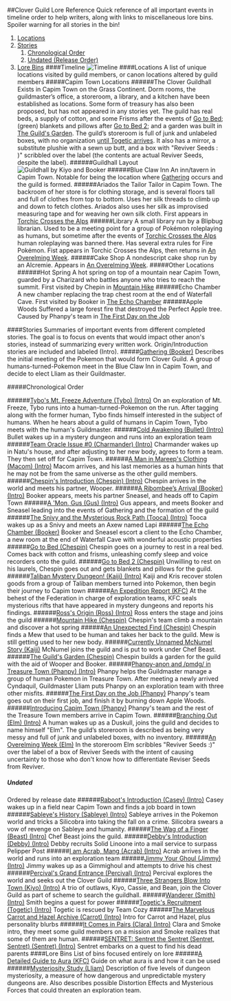 ##Clover Guild Lore Reference
Quick reference of all important events in timeline order to help writers, along with links to miscellaneous lore bins. Spoiler warning for all stories in the bin!
1. [Locations](https://rentry.org/cloverlore#locations)
2. [Stories](https://rentry.org/cloverlore#stories)
	1. [Chronological Order](https://rentry.org/cloverlore#chronological-order)
	2. [Undated (Release Order)](https://rentry.org/cloverlore#undated)
3. [Lore Bins](https://rentry.org/cloverlore#lore-bins)
####Timeline
![Timeline](https://i.imgur.com/Okw85xk.png)
####Locations
A list of unique locations visited by guild members, or canon locations altered by guild members
#####Capim Town Locations
######The Clover Guildhall
Exists in Capim Town on the Grass Continent. Dorm rooms, the guildmaster’s office, a storeroom, a library, and a kitchen have been established as locations. Some form of treasury has also been proposed, but has not appeared in any stories yet. The guild has real beds, a supply of cotton, and some Frisms after the events of [Go to Bed](https://rentry.org/mo6os); (green) blankets and pillows after [Go to Bed 2](https://rentry.org/2dvef); and a garden was built in [The Guild's Garden](https://rentry.org/me5gi).
The guild’s storeroom is full of junk and unlabeled boxes, with no organization [until Togetic arrives](https://rentry.org/9sy7z). It also has a mirror, a substitute plushie with a sewn up butt, and a box with "Reviver Seeds : )" scribbled over the label (the contents are actual Reviver Seeds, despite the label).
######Guildhall Layout
![Guildhall by Kiyo and Booker](https://i.imgur.com/ABnbwza.png)
######Blue Claw Inn
An inn/tavern in Capim Town. Notable for being the location where [Gathering](https://rentry.org/h3fdu) occurs and the guild is formed.
######Ariados the Tailor
Tailor in Capim Town. The backroom of her store is for clothing storage, and is several floors tall and full of clothes from top to bottom. Uses her silk threads to climb up and down to fetch clothes. Ariados also uses her silk as improvised measuring tape and for weaving her own silk cloth. First appears in [Torchic Crosses the Alps](https://rentry.org/unesm)
######Library
A small library run by a Blipbug librarian. Used to be a meeting point for a group of Pokémon roleplaying as humans, but sometime after the events of [Torchic Crosses the Alps](https://rentry.org/unesm) human roleplaying was banned there. Has several extra rules for Fire Pokémon. Fist appears in Torchic Crosses the Alps, then returns in [An Overelming Week](https://rentry.org/overelming).
######Cake Shop
A nondescript cake shop run by an Alcremie. Appears in [An Overelming Week](https://rentry.org/overelming).
#####Other Locations
######Hot Spring
A hot spring on top of a mountain near Capim Town, guarded by a Charizard who battles anyone who tries to reach the summit. First visited by Chepin in [Mountain Hike](https://rentry.org/mk77t)
######Echo Chamber
A new chamber replacing the trap chest room at the end of Waterfall Cave. First visited by Booker in [The Echo Chamber](https://rentry.org/RibombeeEcho)
######Apple Woods
Suffered a large forest fire that destroyed the Perfect Apple tree. Caused by Phanpy's team in [The First Day on the Job](https://rentry.org/pn2fz)


####Stories
Summaries of important events from different completed stories. The goal is to focus on events that would impact other anon's stories, instead of summarizing every written work. Origin/Introduction stories are included and labeled (Intro).
#####[Gathering (Booker)](https://rentry.org/h3fdu)
Describes the initial meeting of the Pokemon that would form Clover Guild. A group of humans-turned-Pokemon meet in the Blue Claw Inn in Capim Town, and decide to elect Lliam as their Guildmaster.

#####Chronological Order

######[Tybo's Mt. Freeze Adventure (Tybo) (Intro)](https://rentry.org/3ex84z)
On an exploration of Mt. Freeze, Tybo runs into a human-turned-Pokemon on the run. After tagging along with the former human, Tybo finds himself interested in the subject of humans. When he hears about a guild of humans in Capim Town, Tybo meets with the human's Guildmaster.
######[Cold Awakening (Bullet) (Intro)](https://rentry.org/5znx3)
Bullet wakes up in a mystery dungeon and runs into an exploration team
######[Team Oracle Issue #0 (Charmander) (Intro)](https://rentry.org/oracle0)
Charmander wakes up in Natu's house, and after adjusting to her new body, agrees to form a team. They then set off for Capim Town.
######[A Man in Mareep's Clothing (Macom) (Intro)](https://rentry.org/okk4qw)
Macom arrives, and his last memories as a human hints that he may not be from the same universe as the other guild members.
######[Chespin's Introduction (Chespin) (Intro)](https://rentry.org/q6gf5)
Chespin arrives in the world and meets his partner, Wooper.
######[A Ribombee’s Arrival (Booker) (Intro)](https://rentry.org/RibombeeArrival)
Booker appears, meets his partner Sneasel, and heads off to Capim Town
######[A 'Mon, Gus (Gus) (Intro)](https://rentry.org/7ytz9)
Gus appears, and meets Booker and Sneasel leading into the events of Gathering and the formation of the guild
######[The Snivy and the Mysterious Rock Path (Tooca) (Intro)](https://rentry.org/eurf8)
Tooca wakes up as a Snivy and meets an Axew named Lapi
######[The Echo Chamber (Booker)](https://rentry.org/RibombeeEcho)
Booker and Sneasel escort a client to the Echo Chamber, a new room at the end of Waterfall Cave with wonderful acoustic properties
######[Go to Bed (Chespin)](https://rentry.org/mo6os)
Chespin goes on a journey to rest in a real bed. Comes back with cotton and frisms, unleashing comfy sleep and voice recorders onto the guild.
######[Go to Bed 2 (Chespin)](https://rentry.org/2dvef)
Unwilling to rest on his laurels, Chespin goes out and gets blankets and pillows for the guild.
######[Taliban Mystery Dungeon! (Kaiji) (Intro)](https://rentry.org/xt6xx)
Kaiji and Kris recover stolen goods from a group of Taliban members turned into Pokemon, then begin their journey to Capim town
######[An Expedition Report (KFC)](https://rentry.org/gcr6h)
At the behest of the Federation in charge of exploration teams, KFC seals mysterious rifts that have appeared in mystery dungeons and reports his findings.
######[Ross's Origin (Ross) (Intro)](https://rentry.org/qag5t)
Ross enters the stage and joins the guild
######[Mountain Hike (Chespin)](https://rentry.org/mk77t)
Chespin's team climb a mountain and discover a hot spring
######[An Unexpected Find (Chespin)](https://rentry.org/m2kdg)
Chespin finds a Mew that used to be human and takes her back to the guild. Mew is still getting used to her new body.
######[Currently Unnamed McNumel Story (Kaiji)](https://rentry.org/7pagq)
McNumel joins the guild and is put to work under Chef Beast.
######[The Guild's Garden (Chespin)](https://rentry.org/me5gi)
Chespin builds a garden for the guild with the aid of Wooper and Booker.
######[Phanpy-anon and /pmdg/ in Treasure Town (Phanpy) (Intro)](https://rentry.org/9t9oo)
Phanpy helps the Guildmaster manage a group of human Pokemon in Treasure Town. After meeting a newly arrived Cyndaquil, Guildmaster Lliam puts Phanpy on an exploration team with three other misfits.
######[The First Day on the Job (Phanpy)](https://rentry.org/pn2fz)
Phanpy's team goes out on their first job, and finish it by burning down Apple Woods. 
######[Introducing Capim Town (Phanpy)](https://rentry.org/ry2ek)
Phanpy's team and the rest of the Treasure Town members arrive in Capim Town.
######[Branching Out (Elm) (Intro)](https://rentry.org/branching)
A human wakes up as a Duskull, joins the guild and decides to name himself "Elm". The guild’s storeroom is described as being very messy and full of junk and unlabeled boxes, with no inventory.
######[An Overelming Week (Elm)](https://rentry.org/overelming)
In the storeroom Elm scribbles "Reviver Seeds :)" over the label of a box of Reviver Seeds with the intent of causing uncertainty to those who don't know how to differentiate Reviser Seeds from Reviver.

##### Undated
Ordered by release date
######[Raboot's Introduction (Casey) (Intro)](https://arch.b4k.co/vp/thread/53384286/#q53388874)
Casey wakes up in a field near Capim Town and finds a job board in town
######[Sableye's History (Sableye) (Intro)](https://rentry.org/zyw8t)
Sableye arrives in the Pokemon world and tricks a Silicobra into taking the fall on a crime. Silicobra swears a vow of revenge on Sableye and humanity.
######[The Wag of a Finger (Beast) (Intro)](https://rentry.org/vxugg)
Chef Beast joins the guild.
######[Debby's Introduction (Debby) (Intro)](https://arch.b4k.co/vp/thread/53493839/#53498117)
Debby recruits Solid Linoone into a mail service to surpass Pelipper Post
######[I am Acrab, Mang (Acrab) (Intro)](https://rentry.org/acrab)
Acrab arrives in the world and runs into an exploration team
######[Jimmy Your Ghoul (Jimmy) (Intro)](https://rentry.org/7cwwk)
Jimmy wakes up as a Gimmighoul and attempts to drive his chest
######[Percival's Grand Entrance (Percival) (Intro)](https://rentry.org/5ne4g)
Percival explores the world and seeks out the Clover Guild
######[Three Strangers Blow Into Town (Kiyo) (Intro)](https://rentry.org/kcb-0)
A trio of outlaws, Kiyo, Cassie, and Bean, join the Clover Guild as part of scheme to search the guildhall.
######[Wanderer (Smith) (Intro)](https://rentry.org/cxhk8)
Smith begins a quest for power
######[Togetic's Recruitment (Togetic) (Intro)](https://rentry.org/tqb5q)
Togetic is rescued by Team Cozy
######[The Marvelous Carrot and Hazel Archive (Carrot) (Intro)](https://rentry.org/carrot-hazel-archive)
Intro for Carrot and Hazel, plus personality blurbs
######[It Comes in Pairs (Clara) (Intro)](https://rentry.org/cmxrvt)
Clara and Smoke intro, they meet some guild members on a mission and Smoke realizes that some of them are human.
######[SENTRET: Sentret the Sentret (Sentret, Sentret) (Sentret) (Intro)](https://pastebin.com/C7G3EsBs)
Sentret embarks on a quest to find his dead parents
####Lore Bins
List of bins focused entirely on lore
######[A Detailed Guide to Aura (KFC)](https://rentry.org/PMD_Aura)
Guide on what aura is and how it can be used
######[Mysteriosity Study (Lliam)](https://rentry.org/Mysteriosity)
Description of five levels of dungeon mysteriosity, a measure of how dangerous and unpredictable mystery dungeons are. Also describes possible Distortion Effects and Mysterious Forces that could threaten an exploration team.